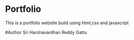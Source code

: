 # Portfolio
This is a portfolio website build using html,css and javascript

#Author
Sri Harshavardhan Reddy Gattu